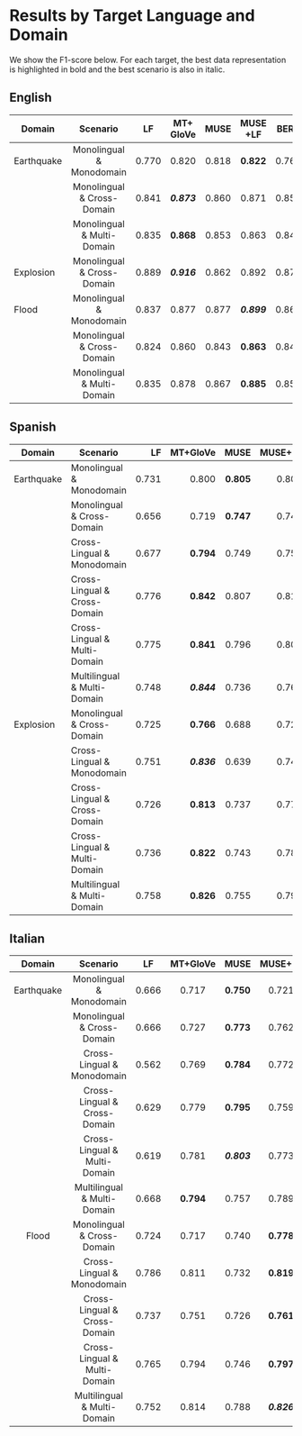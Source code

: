 # Results by Target Language and Domain

We show the F1-score below. For each target, the best data representation is highlighted in bold and the
best scenario is also in italic.

## English


| Domain     |            Scenario           |   LF  | MT+      GloVe |  MUSE | MUSE      +LF |  BERT |
|------------|:-----------------------------:|:-----:|:--------------:|:-----:|:-------------:|:-----:|
| Earthquake | Monolingual & Monodomain     | 0.770 |      0.820     | 0.818 |   **0.822**   | 0.766 |
|            | Monolingual & Cross-Domain   | 0.841 |    **_0.873_** | 0.860 |     0.871     | 0.852 |
|            | Monolingual & Multi-Domain   | 0.835 |    **0.868**   | 0.853 |     0.863     | 0.844 |
| Explosion  | Monolingual & Cross-Domain   | 0.889 |    **_0.916_** | 0.862 |     0.892     | 0.871 |
| Flood      | Monolingual & Monodomain     | 0.837 |      0.877     | 0.877 |   **_0.899_** | 0.863 |
|            | Monolingual & Cross-Domain   | 0.824 |      0.860     | 0.843 |   **0.863**   | 0.844 |
|            | Monolingual & Multi-Domain   | 0.835 |      0.878     | 0.867 |   **0.885**   | 0.859 |


## Spanish

| Domain     | Scenario                      |    LF |    MT+GloVe |      MUSE | MUSE+LF |  BERT |
|------------|-------------------------------|------:|------------:|----------:|--------:|------:|
| Earthquake | Monolingual & Monodomain     | 0.731 |       0.800 | **0.805** |   0.801 | 0.793 |
|            | Monolingual & Cross-Domain   | 0.656 |       0.719 | **0.747** |   0.746 | 0.746 |
|            | Cross-Lingual & Monodomain   | 0.677 |   **0.794** |   0.749   |   0.754 | 0.737 |
|            | Cross-Lingual & Cross-Domain | 0.776 |   **0.842** |     0.807 |   0.811 | 0.833 |
|            | Cross-Lingual & Multi-Domain | 0.775 |   **0.841** |     0.796 |   0.805 | 0.813 |
|            | Multilingual & Multi-Domain  | 0.748 | **_0.844_** |     0.736 |   0.766 | 0.740 |
|  Explosion | Monolingual & Cross-Domain   | 0.725 |   **0.766** |     0.688 |   0.721 | 0.723 |
|            | Cross-Lingual & Monodomain   | 0.751 | **_0.836_** |     0.639 |   0.743 | 0.759 |
|            | Cross-Lingual & Cross-Domain | 0.726 |   **0.813** |     0.737 |   0.774 | 0.777 |
|            | Cross-Lingual & Multi-Domain | 0.736 |   **0.822** |     0.743 |   0.782 | 0.786 |
|            | Multilingual & Multi-Domain  | 0.758 |   **0.826** |     0.755 |   0.793 | 0.761 |


## Italian

|   Domain   |            Scenario           |   LF  |  MT+GloVe |     MUSE    |   MUSE+LF   |  BERT |
|:----------:|:-----------------------------:|:-----:|:---------:|:-----------:|:-----------:|:-----:|
| Earthquake | Monolingual & Monodomain     | 0.666 |   0.717   |  **0.750**  |    0.721    | 0.731 |
|            | Monolingual & Cross-Domain   | 0.666 |   0.727   |  **0.773**  |    0.762    | 0.733 |
|            | Cross-Lingual & Monodomain   | 0.562 |   0.769   |  **0.784**  |    0.772    | 0.758 |
|            | Cross-Lingual & Cross-Domain | 0.629 |   0.779   |  **0.795**  |    0.759    | 0.777 |
|            | Cross-Lingual & Multi-Domain | 0.619 |   0.781   | **_0.803_** |    0.773    | 0.785 |
|            | Multilingual & Multi-Domain  | 0.668 | **0.794** |    0.757    |    0.789    | 0.692 |
|    Flood   | Monolingual & Cross-Domain   | 0.724 |   0.717   |    0.740    |  **0.778**  | 0.728 |
|            | Cross-Lingual & Monodomain   | 0.786 |   0.811   |    0.732    |  **0.819**  | 0.645 |
|            | Cross-Lingual & Cross-Domain | 0.737 |   0.751   |    0.726    |  **0.761**  | 0.749 |
|            | Cross-Lingual & Multi-Domain | 0.765 |   0.794   |    0.746    |  **0.797**  | 0.737 |
|            | Multilingual & Multi-Domain  | 0.752 |   0.814   |    0.788    | **_0.826_** | 0.718 |
